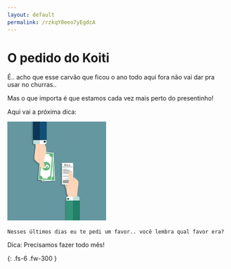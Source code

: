 ```yaml
---
layout: default
permalink: /rzkqY0eeo7yEgdcA
---
```


# O pedido do Koiti
É.. acho que esse carvão que ficou o ano todo aqui fora não vai dar pra usar no churras.. 

Mas o que importa é que estamos cada vez mais perto do presentinho!

Aqui vai a próxima dica:

![Screenshot 1](/assets/images/su/aluguel.jpeg)

```
Nesses últimos dias eu te pedi um favor.. você lembra qual favor era?
```

Dica: Precisamos fazer todo mês!

{: .fs-6 .fw-300 }
